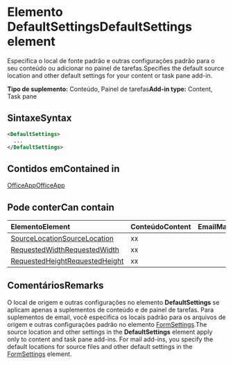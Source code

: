 # <a name="defaultsettings-element"></a><span data-ttu-id="a40f7-101">Elemento DefaultSettings</span><span class="sxs-lookup"><span data-stu-id="a40f7-101">DefaultSettings element</span></span>

<span data-ttu-id="a40f7-102">Especifica o local de fonte padrão e outras configurações padrão para o seu conteúdo ou adicionar no painel de tarefas.</span><span class="sxs-lookup"><span data-stu-id="a40f7-102">Specifies the default source location and other default settings for your content or task pane add-in.</span></span>

<span data-ttu-id="a40f7-103">**Tipo de suplemento:** Conteúdo, Painel de tarefas</span><span class="sxs-lookup"><span data-stu-id="a40f7-103">**Add-in type:** Content, Task pane</span></span>

## <a name="syntax"></a><span data-ttu-id="a40f7-104">Sintaxe</span><span class="sxs-lookup"><span data-stu-id="a40f7-104">Syntax</span></span>

```XML
<DefaultSettings>
  ...
</DefaultSettings>
```

## <a name="contained-in"></a><span data-ttu-id="a40f7-105">Contidos em</span><span class="sxs-lookup"><span data-stu-id="a40f7-105">Contained in</span></span>

[<span data-ttu-id="a40f7-106">OfficeApp</span><span class="sxs-lookup"><span data-stu-id="a40f7-106">OfficeApp</span></span>](officeapp.md)

## <a name="can-contain"></a><span data-ttu-id="a40f7-107">Pode conter</span><span class="sxs-lookup"><span data-stu-id="a40f7-107">Can contain</span></span>

|<span data-ttu-id="a40f7-108">**Elemento**</span><span class="sxs-lookup"><span data-stu-id="a40f7-108">**Element**</span></span>|<span data-ttu-id="a40f7-109">**Conteúdo**</span><span class="sxs-lookup"><span data-stu-id="a40f7-109">**Content**</span></span>|<span data-ttu-id="a40f7-110">**Email**</span><span class="sxs-lookup"><span data-stu-id="a40f7-110">**Mail**</span></span>|<span data-ttu-id="a40f7-111">**TaskPane**</span><span class="sxs-lookup"><span data-stu-id="a40f7-111">**TaskPane**</span></span>|
|:-----|:-----|:-----|:-----|
|[<span data-ttu-id="a40f7-112">SourceLocation</span><span class="sxs-lookup"><span data-stu-id="a40f7-112">SourceLocation</span></span>](sourcelocation.md)|<span data-ttu-id="a40f7-113">x</span><span class="sxs-lookup"><span data-stu-id="a40f7-113">x</span></span>||<span data-ttu-id="a40f7-114">x</span><span class="sxs-lookup"><span data-stu-id="a40f7-114">x</span></span>|
|[<span data-ttu-id="a40f7-115">RequestedWidth</span><span class="sxs-lookup"><span data-stu-id="a40f7-115">RequestedWidth</span></span>](requestedwidth.md)|<span data-ttu-id="a40f7-116">x</span><span class="sxs-lookup"><span data-stu-id="a40f7-116">x</span></span>|||
|[<span data-ttu-id="a40f7-117">RequestedHeight</span><span class="sxs-lookup"><span data-stu-id="a40f7-117">RequestedHeight</span></span>](requestedheight.md)|<span data-ttu-id="a40f7-118">x</span><span class="sxs-lookup"><span data-stu-id="a40f7-118">x</span></span>|||

## <a name="remarks"></a><span data-ttu-id="a40f7-119">Comentários</span><span class="sxs-lookup"><span data-stu-id="a40f7-119">Remarks</span></span>

<span data-ttu-id="a40f7-120">O local de origem e outras configurações no elemento **DefaultSettings** se aplicam apenas a suplementos de conteúdo e de painel de tarefas. Para suplementos de email, você especifica os locais padrão para os arquivos de origem e outras configurações padrão no elemento [FormSettings](formsettings.md).</span><span class="sxs-lookup"><span data-stu-id="a40f7-120">The source location and other settings in the  **DefaultSettings** element apply only to content and task pane add-ins. For mail add-ins, you specify the default locations for source files and other default settings in the [FormSettings](formsettings.md) element.</span></span>

